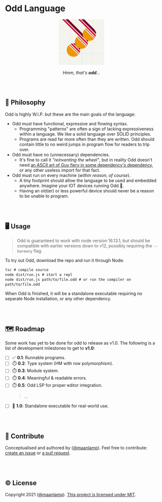 # Odd Language

<div align="center">
<img src="./logo.svg" height="150" alt="A yellowish-grey square with a thin, faint red — almost pink — grid. In the center of this square is the word 'odd', written with an industrial design typeface with no holes, rotated to the left by 45 degrees from the centre. Every letter of the word is composed of four separated coloured parts, going from yellow-orange, to orange, to soft-red to dark crimson. Both D's of the word have ascenders that extend to the end of the square.">

_Hmm, that's **odd**..._

</div>

<br/>
<br/>

## 🧠 Philosophy

Odd is highly W.I.P. but these are the main goals of the language:

- Odd must have functional, expressive and flowing syntax.
  - Programming "patterns" are often a sign of lacking expressiveness within a language. We like a solid language over SOLID principles.
  - Programs are read far more often than they are written. Odd should contain little to no weird jumps in program flow for readers to trip over.
- Odd must have no (unnecessary) dependencies.
  - It's fine to call it _"reinventing the wheel"_, but in reality Odd doesn't need [an ASCII art of Guy fiery in some dependency's dependency](https://medium.com/s/silicon-satire/i-peeked-into-my-node-modules-directory-and-you-wont-believe-what-happened-next-b89f63d21558), or any other useless import for that fact.
- Odd must run on every machine (_within reason, of course_).
  - A tiny footprint should allow the language to be used and embedded anywhere. Imagine your IOT devices running Odd 🤯.
  - Having an old(er) or less powerful device should never be a reason to be unable to program.

<br/>
<br/>

## 🖥️ Usage

> Odd is guaranteed to work with node version 16.13.1, but should be compatible with earlier versions down to v12, possibly requiring the `--harmony` flag.

To try out Odd, download the repo and run it through Node:

```shell
tsc # compile source
node dist/run.js # start a repl
node dist/run.js path/to/file.odd # or run the compiler on path/to/file.odd
```

When Odd is finished, it will be a standalone executable requiring no separate Node installation, or any other dependency.

<br/>
<br/>

## 🗺️ Roadmap

Some work has yet to be done for odd to release as v1.0. The following is a list of development milestones to get to **v1.0**:

- [ ] ✅ **0.1**: Runnable programs.
- [ ] ⏱️ **0.2**: Type system (HM with row polymorphism).
- [ ] ⏱️ **0.3**: Module system.
- [ ] ⏱️ **0.4**: Meaningful & readable errors.
- [ ] ⏱️ **0.5**: Odd LSP for proper editor integration.
  > ...
- [ ] 🏁 **1.0**: Standalone executable for real-world use.

<br/>
<br/>

## 🤸 Contribute

Conceptualised and authored by ([@maanlamp](https://github.com/maanlamp)). Feel free to contribute: [create an issue](https://github.com/oddlanguage/odd/issues/new) or [a pull request](https://github.com/oddlanguage/odd/pulls).

<br/>
<br/>

## © License

Copyright 2021 ([@maanlamp](https://github.com/maanlamp)).
[This project is licensed under MIT](./LICENSE.txt).
